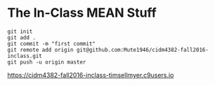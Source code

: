 # The In-Class MEAN Stuff

```
git init
git add .
git commit -m "first commit"
git remote add origin git@github.com:Mute1946/cidm4382-fall2016-inclass.git
git push -u origin master
```

https://cidm4382-fall2016-inclass-timsellmyer.c9users.io
